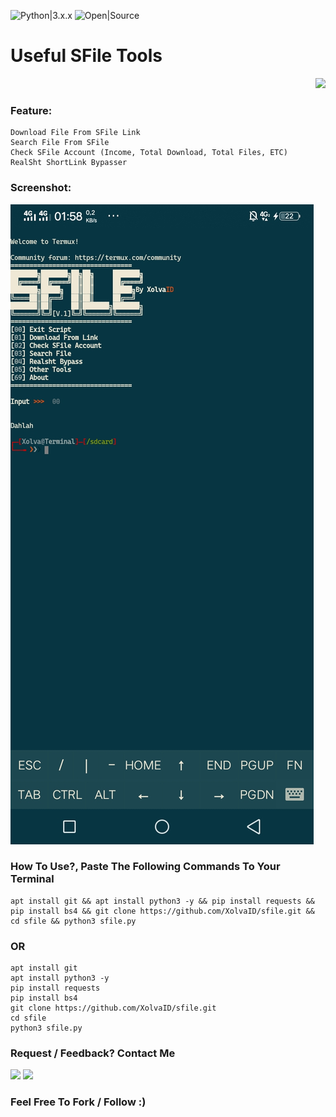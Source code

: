![Python|3.x.x](https://img.shields.io/badge/Python-3.x.x-blue.svg)
![Open|Source](https://img.shields.io/badge/Open-Source-red.svg)

# Useful SFile Tools

<p align="right">
  <a href="https://sfile.mobi" target="_blank"><img src="https://sfile.mobi/img/Sfile-Logo.svg"></a>
</p>


### Feature:
```
Download File From SFile Link
Search File From SFile
Check SFile Account (Income, Total Download, Total Files, ETC)
RealSht ShortLink Bypasser
```
### Screenshot:
![x](https://github.com/xolvaid/sfile/blob/main/ss1.jpg)

### How To Use?, Paste The Following Commands To Your Terminal
```
apt install git && apt install python3 -y && pip install requests && pip install bs4 && git clone https://github.com/XolvaID/sfile.git && cd sfile && python3 sfile.py 
```
### OR
```
apt install git
apt install python3 -y
pip install requests
pip install bs4
git clone https://github.com/XolvaID/sfile.git
cd sfile
python3 sfile.py
```

### Request / Feedback? Contact Me
<p align="left">
  <a href="https://github.com/XolvaID" target="_blank"><img src="https://img.shields.io/badge/Github-XolvaID-green?style=for-the-badge&logo=github"></a>
  <a href="https://t.me/XolvaID" target="_blank"><img src="https://img.shields.io/badge/Telegram-%40XolvaID_-red?style=for-the-badge&logo=telegram"></a>
</p>

### Feel Free To Fork / Follow :)
